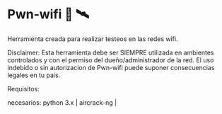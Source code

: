 # Pwn-wifi 🦻 🛰️

Herramienta creada para realizar testeos en las redes wifi.

Disclaimer: Esta herramienta debe ser SIEMPRE utilizada en ambientes controlados y con el permiso del dueño/administrador de la red.
            El uso indebido o sin autorizacion de Pwn-wifi puede suponer consecuencias legales en tu pais.

Requisitos:

necesarios: python 3.x | aircrack-ng | 

